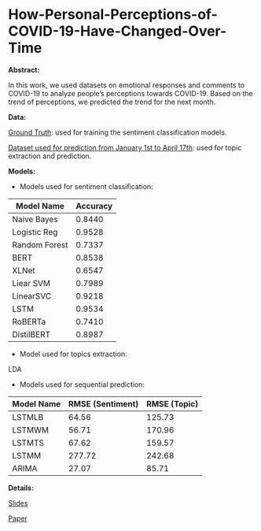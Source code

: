 # How-Personal-Perceptions-of-COVID-19-Have-Changed-Over-Time
 **Abstract:**

In this work, we used datasets on emotional responses and comments to COVID-19 to analyze people’s perceptions towards COVID-19. Based on the trend of perceptions, we predicted the trend for the next month.

**Data:**

[Ground Truth](https://arxiv.org/abs/2004.04225): used for training the sentiment classification models.

[Dataset used for prediction from January 1st to April 17th](https://www.kaggle.com/tianysun/covidtext): used for topic extraction and prediction.

**Models:**
* Models used for sentiment classification:

Model Name | Accuracy |
------------ | -------------
Naive Bayes  | 0.8440
Logistic Reg | 0.9528
Random Forest | 0.7337
BERT | 0.8538
XLNet | 0.6547
Liear SVM | 0.7989
LinearSVC | 0.9218
LSTM | 0.9534
RoBERTa | 0.7410
DistilBERT | 0.8987

* Model used for topics extraction:  

LDA 

* Models used for sequential prediction: 

Model Name | RMSE (Sentiment) | RMSE (Topic)
------------ | ------------- | -------------
LSTMLB | 64.56 | 125.73
LSTMWM | 56.71 | 170.96
LSTMTS | 67.62 | 159.57
LSTMM | 277.72 | 242.68
ARIMA | 27.07 | 85.71


**Details:**

[Slides](https://github.com/TianyiSun00234/How-Personal-Perceptions-of-COVID-19-Have-Changed-Over-Time/blob/main/Slides.pdf)

[Paper](https://github.com/TianyiSun00234/How-Personal-Perceptions-of-COVID-19-Have-Changed-Over-Time/blob/main/How%20Personal%20Perceptions%20of%20COVID-19%20Have%20Changed%20Over%20Time.pdf)

